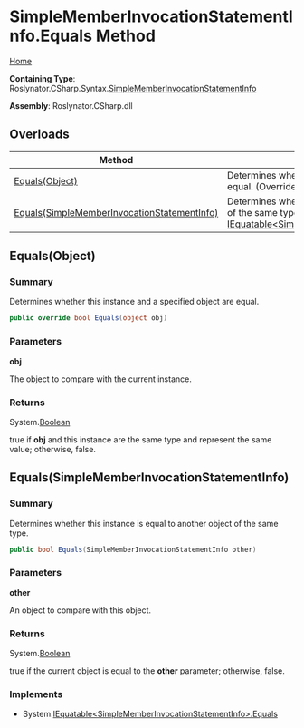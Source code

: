 <a name="_top"></a>

# SimpleMemberInvocationStatementInfo\.Equals Method

[Home](../../../../../README.md#_top)

**Containing Type**: Roslynator\.CSharp\.Syntax\.[SimpleMemberInvocationStatementInfo](../README.md#_top)

**Assembly**: Roslynator\.CSharp\.dll

## Overloads

| Method | Summary |
| ------ | ------- |
| [Equals(Object)](#Roslynator_CSharp_Syntax_SimpleMemberInvocationStatementInfo_Equals_System_Object_) | Determines whether this instance and a specified object are equal\. \(Overrides [ValueType.Equals](https://docs.microsoft.com/en-us/dotnet/api/system.valuetype.equals)\) |
| [Equals(SimpleMemberInvocationStatementInfo)](#Roslynator_CSharp_Syntax_SimpleMemberInvocationStatementInfo_Equals_Roslynator_CSharp_Syntax_SimpleMemberInvocationStatementInfo_) | Determines whether this instance is equal to another object of the same type\. \(Implements [IEquatable\<SimpleMemberInvocationStatementInfo>.Equals](https://docs.microsoft.com/en-us/dotnet/api/system.iequatable-1.equals)\) |

## Equals\(Object\) <a name="Roslynator_CSharp_Syntax_SimpleMemberInvocationStatementInfo_Equals_System_Object_"></a>

### Summary

Determines whether this instance and a specified object are equal\.

```csharp
public override bool Equals(object obj)
```

### Parameters

**obj**

The object to compare with the current instance\. 

### Returns

System\.[Boolean](https://docs.microsoft.com/en-us/dotnet/api/system.boolean)

true if **obj** and this instance are the same type and represent the same value; otherwise, false\. 

## Equals\(SimpleMemberInvocationStatementInfo\) <a name="Roslynator_CSharp_Syntax_SimpleMemberInvocationStatementInfo_Equals_Roslynator_CSharp_Syntax_SimpleMemberInvocationStatementInfo_"></a>

### Summary

Determines whether this instance is equal to another object of the same type\.

```csharp
public bool Equals(SimpleMemberInvocationStatementInfo other)
```

### Parameters

**other**

An object to compare with this object\.

### Returns

System\.[Boolean](https://docs.microsoft.com/en-us/dotnet/api/system.boolean)

true if the current object is equal to the **other** parameter; otherwise, false\.

### Implements

* System\.[IEquatable\<SimpleMemberInvocationStatementInfo>.Equals](https://docs.microsoft.com/en-us/dotnet/api/system.iequatable-1.equals)
